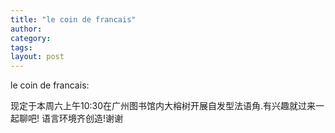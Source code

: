 ```yaml
---
title: "le coin de francais"
author:
category: 
tags: 
layout: post
---
```

le coin de francais:

现定于本周六上午10:30在广州图书馆内大榕树开展自发型法语角.有兴趣就过来一起聊吧! 语言环境齐创造!谢谢

